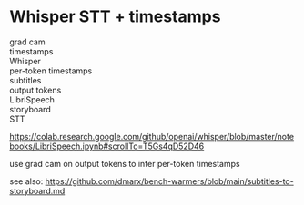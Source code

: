 # Whisper STT + timestamps

grad cam  
timestamps  
Whisper  
per-token timestamps  
subtitles  
output tokens  
LibriSpeech  
storyboard  
STT


https://colab.research.google.com/github/openai/whisper/blob/master/notebooks/LibriSpeech.ipynb#scrollTo=T5Gs4qD52D46

use grad cam on output tokens to infer per-token timestamps

see also: https://github.com/dmarx/bench-warmers/blob/main/subtitles-to-storyboard.md
